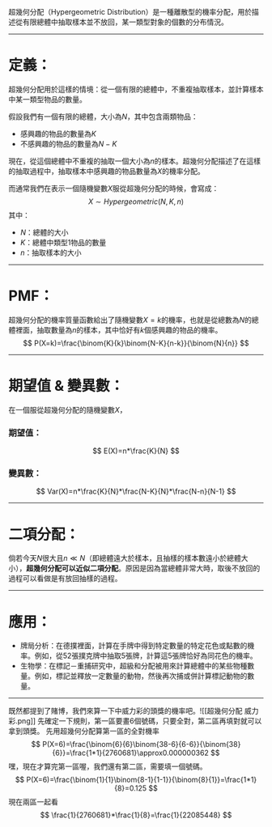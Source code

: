 超幾何分配（Hypergeometric Distribution）是一種離散型的機率分配，用於描述從有限總體中抽取樣本並不放回，某一類型對象的個數的分布情況。
- - -
# 定義：
超幾何分配用於這樣的情境：從一個有限的總體中，不重複抽取樣本，並計算樣本中某一類型物品的數量。

假設我們有一個有限的總體，大小為$N$，其中包含兩類物品：
- 感興趣的物品的數量為$K$
- 不感興趣的物品的數量為$N-K$

現在，從這個總體中不重複的抽取一個大小為$n$的樣本。超幾何分配描述了在這樣的抽取過程中，抽取樣本中感興趣的物品數量為$X$的機率分配。

而通常我們在表示一個隨機變數$X$服從超幾何分配的時候，會寫成：$$X \sim Hypergeometric(N,K,n)$$
其中：
- $N$：總體的大小
- $K$：總體中類型1物品的數量
- $n$：抽取樣本的大小
- - -
# PMF：
超幾何分配的機率質量函數給出了隨機變數$X=k$的機率，也就是從總數為$N$的總體裡面，抽取數量為$n$的樣本，其中恰好有$k$個感興趣的物品的機率。
$$
P(X=k)=\frac{\binom{K}{k}\binom{N-K}{n-k}}{\binom{N}{n}}
$$
- - -
# 期望值 & 變異數：
在一個服從超幾何分配的隨機變數$X$，
### 期望值：
$$
E(X)=n*\frac{K}{N}
$$
### 變異數：
$$
Var(X)=n*\frac{K}{N}*\frac{N-K}{N}*\frac{N-n}{N-1}
$$
- - -
# 二項分配：
倘若今天$N$很大且$n≪N$（即總體遠大於樣本，且抽樣的樣本數遠小於總體大小），**超幾何分配可以近似二項分配**。原因是因為當總體非常大時，取後不放回的過程可以看做是有放回抽樣的過程。
- - -
# 應用：
- 牌局分析：在德撲裡面，計算在手牌中得到特定數量的特定花色或點數的機率。例如，從52張撲克牌中抽取5張牌，計算這5張牌恰好為同花色的機率。
- 生物學：在標記－重捕研究中，超級和分配被用來計算總體中的某些物種數量。例如，標記並釋放一定數量的動物，然後再次捕或併計算標記動物的數量。
- - -
既然都提到了賭博，我們來算一下中威力彩的頭獎的機率吧。![[超幾何分配 威力彩.png]]
先確定一下規則，第一區要畫6個號碼，只要全對，第二區再填對就可以拿到頭獎。
先用超幾何分配算第一區的全對機率
$$
P(X=6)=\frac{\binom{6}{6}\binom{38-6}{6-6}}{\binom{38}{6}}=\frac{1*1}{2760681}\approx0.000000362
$$
嘿，現在才算完第一區喔，我們還有第二區，需要填一個號碼。
$$
P(X=6)=\frac{\binom{1}{1}\binom{8-1}{1-1}}{\binom{8}{1}}=\frac{1*1}{8}=0.125
$$
現在兩區一起看
$$
\frac{1}{2760681}*\frac{1}{8}=\frac{1}{22085448}
$$
